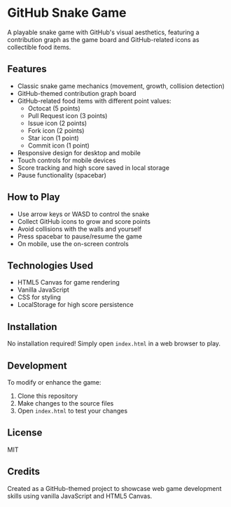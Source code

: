 # GitHub Snake Game

A playable snake game with GitHub's visual aesthetics, featuring a contribution graph as the game board and GitHub-related icons as collectible food items.

## Features

- Classic snake game mechanics (movement, growth, collision detection)
- GitHub-themed contribution graph board
- GitHub-related food items with different point values:
  - Octocat (5 points)
  - Pull Request icon (3 points) 
  - Issue icon (2 points)
  - Fork icon (2 points)
  - Star icon (1 point)
  - Commit icon (1 point)
- Responsive design for desktop and mobile
- Touch controls for mobile devices
- Score tracking and high score saved in local storage
- Pause functionality (spacebar)

## How to Play

- Use arrow keys or WASD to control the snake
- Collect GitHub icons to grow and score points
- Avoid collisions with the walls and yourself
- Press spacebar to pause/resume the game
- On mobile, use the on-screen controls

## Technologies Used

- HTML5 Canvas for game rendering
- Vanilla JavaScript
- CSS for styling
- LocalStorage for high score persistence

## Installation

No installation required! Simply open `index.html` in a web browser to play.

## Development

To modify or enhance the game:

1. Clone this repository
2. Make changes to the source files
3. Open `index.html` to test your changes

## License

MIT

## Credits

Created as a GitHub-themed project to showcase web game development skills using vanilla JavaScript and HTML5 Canvas.
